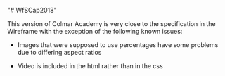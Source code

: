 "# WfSCap2018"

This version of Colmar Academy is very close to the specification in the Wireframe with the exception of the following known issues:

* Images that were supposed to use percentages have some problems due to differing aspect ratios

* Video is included in the html rather than in the css 
